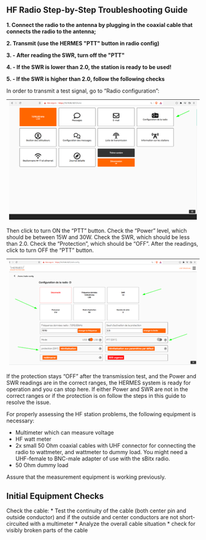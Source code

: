 ## HF Radio Step-by-Step Troubleshooting Guide

**1. Connect the radio to the antenna by plugging in the coaxial cable that connects the radio to the antenna;**

**2. Transmit (use the HERMES "PTT" button in radio config)**

**3. - After reading the SWR, turn off the "PTT"**

**4. - If the SWR is lower than 2.0, the station is ready to be used!**

**5. - If the SWR is higher than 2.0, follow the following checks**


In order to transmit a test signal, go to “Radio configuration”:

|![Font](./pictures/figure01.png)|
|:---------------------------------------------------------------------------------------------:|


Then click to turn ON the “PTT” button. Check the “Power” level, which should be between 15W and 30W. Check the SWR, which should be less than 2.0. Check the “Protection”, which should be “OFF”. After the readings, click to turn OFF the “PTT” button. 

|![Font](./pictures/figure02.png)|
|:---------------------------------------------------------------------------------------------:|

If the protection stays “OFF” after the transmission test, and the Power and SWR readings are in the correct ranges, the HERMES system is ready for operation and you can stop here. If either Power and SWR are not in the correct ranges or if the protection is on follow the steps in this guide to resolve the issue.

For properly assessing the HF station problems, the following equipment is necessary:
   - Multimeter which can measure voltage
   - HF watt meter
   - 2x small 50 Ohm coaxial cables with UHF connector for connecting the radio to wattmeter, and wattmeter to dummy load. You might need a UHF-female to BNC-male adapter of use with the sBitx radio.
   - 50 Ohm dummy load 


Assure that the measurement equipment is working previously.

## Initial Equipment Checks

Check the cable:
    * Test the continuity of the cable (both center pin and outside conductor) and if the outside and center conductors are not short-circuited with a multimeter 
    * Analyze the overall cable situation 
       * check for visibly broken parts of the cable

